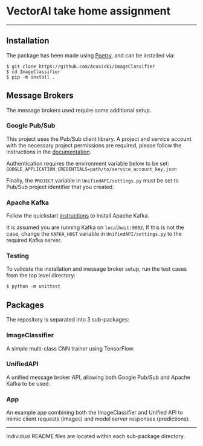 # VectorAI take home assignment

---

## Installation

The package has been made using [Poetry](https://python-poetry.org/), and can be installed via:

```commandline
$ git clone https://github.com/Acusick1/ImageClassifier
$ cd ImageClassifier
$ pip -m install .
```

## Message Brokers
The message brokers used require some additional setup.

### Google Pub/Sub
This project uses the Pub/Sub client library. A project and service account with the necessary project permissions are required, please follow the instructions in the [documentation](https://cloud.google.com/pubsub/docs/quickstarts).

Authentication requires the environment variable below to be set:
`GOOGLE_APPLICATION_CREDENTIALS=path/to/service_account_key.json`

Finally, the `PROJECT` variable in `UnifiedAPI/settings.py` must be set to Pub/Sub project identifier that you created.

### Apache Kafka
Follow the quickstart [instructions](https://kafka.apache.org/quickstart) to install Apache Kafka.

It is assumed you are running Kafka on `localhost:9092`. If this is not the case, change the `KAFKA_HOST` variable in `UnifiedAPI/settings.py` to the required Kafka server.

### Testing
To validate the installation and message broker setup, run the test cases from the top level directory:

```commandline
$ python -m unittest
```

## Packages
The repository is separated into 3 sub-packages:
### ImageClassifier
A simple multi-class CNN trainer using TensorFlow.
### UnifiedAPI
A unified message broker API, allowing both Google Pub/Sub and Apache Kafka to be used.
### App
An example app combining both the ImageClassifier and Unified API to mimic client requests (images) and model server responses (predictions).

---

Individual README files are located within each sub-package directory.